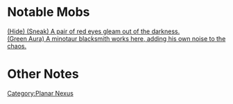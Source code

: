 # Notable Mobs

[(Hide) (Sneak) A pair of red eyes gleam out of the
darkness.](Stalker_(Legend) "wikilink")  
[(Green Aura) A minotaur blacksmith works here, adding his own noise to
the chaos.](Minotaur_Blacksmith "wikilink")

# Other Notes

[Category:Planar Nexus](Category:Planar_Nexus "wikilink")
